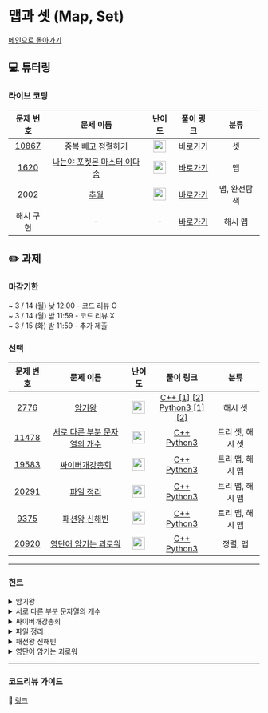 # 맵과 셋 (Map, Set)

[메인으로 돌아가기](https://github.com/Altu-Bitu-2/Notice)

## 💻 튜터링

### 라이브 코딩

|문제 번호|문제 이름|난이도|풀이 링크|분류|
| :-----: | :-----: | :-----: | :-----: | :-----: |
|<a href="https://www.acmicpc.net/problem/10867" target="_blank">10867</a>|<a href="https://www.acmicpc.net/problem/10867" target="_blank">중복 빼고 정렬하기</a>|<img height="25px" width="25px" src="https://static.solved.ac/tier_small/6.svg"/>|[바로가기](https://github.com/Altu-Bitu-2/Notice/blob/main/03%EC%9B%94%2008%EC%9D%BC%20-%20%EB%A7%B5%EA%B3%BC%20%EC%85%8B/%EB%9D%BC%EC%9D%B4%EB%B8%8C%20%EC%BD%94%EB%94%A9/10867.cpp)|셋|
|<a href="https://www.acmicpc.net/problem/1620" target="_blank">1620</a>|<a href="https://www.acmicpc.net/problem/1620" target="_blank">나는야 포켓몬 마스터 이다솜</a>|<img height="25px" width="25px" src="https://static.solved.ac/tier_small/7.svg"/>|[바로가기](https://github.com/Altu-Bitu-2/Notice/blob/main/03%EC%9B%94%2008%EC%9D%BC%20-%20%EB%A7%B5%EA%B3%BC%20%EC%85%8B/%EB%9D%BC%EC%9D%B4%EB%B8%8C%20%EC%BD%94%EB%94%A9/1620.cpp)|맵|
|<a href="https://www.acmicpc.net/problem/2002" target="_blank">2002</a>|<a href="https://www.acmicpc.net/problem/2002" target="_blank">추월</a>|<img height="25px" width="25px" src="https://static.solved.ac/tier_small/10.svg"/>|[바로가기](https://github.com/Altu-Bitu-2/Notice/blob/main/03%EC%9B%94%2008%EC%9D%BC%20-%20%EB%A7%B5%EA%B3%BC%20%EC%85%8B/%EB%9D%BC%EC%9D%B4%EB%B8%8C%20%EC%BD%94%EB%94%A9/2002.cpp)|맵, 완전탐색|
|해시 구현|-|-|[바로가기](https://github.com/Altu-Bitu-2/Notice/blob/main/03%EC%9B%94%2008%EC%9D%BC%20-%20%EB%A7%B5%EA%B3%BC%20%EC%85%8B/%EB%9D%BC%EC%9D%B4%EB%B8%8C%20%EC%BD%94%EB%94%A9/hash.cpp)|해시 맵|


## ✏️ 과제
### 마감기한
~ 3 / 14 (월) 낮 12:00 - 코드 리뷰 O </br>
~ 3 / 14 (월) 밤 11:59 - 코드 리뷰 X </br>
~ 3 / 15 (화) 밤 11:59 - 추가 제출 </br>

### 선택

|문제 번호|문제 이름|난이도|풀이 링크|분류|
| :-----: | :-----: | :-----: | :-----: | :-----: |
|<a href="https://www.acmicpc.net/problem/2776" target="_blank">2776</a>|<a href="https://www.acmicpc.net/problem/2776" target="_blank">암기왕</a>|<img height="25px" width="25px" src="https://static.solved.ac/tier_small/7.svg"/>|[C++ [1]](https://github.com/Altu-Bitu-2/Notice/blob/main/03%EC%9B%94%2008%EC%9D%BC%20-%20%EB%A7%B5%EA%B3%BC%20%EC%85%8B/%EA%B3%BC%EC%A0%9C/2776_v1.cpp) [[2]](https://github.com/Altu-Bitu-2/Notice/blob/main/03%EC%9B%94%2008%EC%9D%BC%20-%20%EB%A7%B5%EA%B3%BC%20%EC%85%8B/%EA%B3%BC%EC%A0%9C/2776_v2.cpp)</br>[Python3 [1]](https://github.com/Altu-Bitu-2/Notice/blob/main/03%EC%9B%94%2008%EC%9D%BC%20-%20%EB%A7%B5%EA%B3%BC%20%EC%85%8B/%EA%B3%BC%EC%A0%9C/2776_v1.py) [[2]](https://github.com/Altu-Bitu-2/Notice/blob/main/03%EC%9B%94%2008%EC%9D%BC%20-%20%EB%A7%B5%EA%B3%BC%20%EC%85%8B/%EA%B3%BC%EC%A0%9C/2776_v2.py)|해시 셋|
|<a href="https://www.acmicpc.net/problem/11478" target="_blank">11478</a>|<a href="https://www.acmicpc.net/problem/11478" target="_blank">서로 다른 부분 문자열의 개수</a>|<img height="25px" width="25px" src="https://static.solved.ac/tier_small/8.svg"/>|[C++](https://github.com/Altu-Bitu-2/Notice/blob/main/03%EC%9B%94%2008%EC%9D%BC%20-%20%EB%A7%B5%EA%B3%BC%20%EC%85%8B/%EA%B3%BC%EC%A0%9C/11478.cpp)</br>[Python3](https://github.com/Altu-Bitu-2/Notice/blob/main/03%EC%9B%94%2008%EC%9D%BC%20-%20%EB%A7%B5%EA%B3%BC%20%EC%85%8B/%EA%B3%BC%EC%A0%9C/11478.py)|트리 셋, 해시 셋|
|<a href="https://www.acmicpc.net/problem/19583" target="_blank">19583</a>|<a href="https://www.acmicpc.net/problem/19583" target="_blank">싸이버개강총회</a>|<img height="25px" width="25px" src="https://static.solved.ac/tier_small/10.svg"/>|[C++](https://github.com/Altu-Bitu-2/Notice/blob/main/03%EC%9B%94%2008%EC%9D%BC%20-%20%EB%A7%B5%EA%B3%BC%20%EC%85%8B/%EA%B3%BC%EC%A0%9C/19583.cpp)</br>[Python3](https://github.com/Altu-Bitu-2/Notice/blob/main/03%EC%9B%94%2008%EC%9D%BC%20-%20%EB%A7%B5%EA%B3%BC%20%EC%85%8B/%EA%B3%BC%EC%A0%9C/19583.py)|트리 맵, 해시 맵|
|<a href="https://www.acmicpc.net/problem/20291" target="_blank">20291</a>|<a href="https://www.acmicpc.net/problem/20291" target="_blank">파일 정리</a>|<img height="25px" width="25px" src="https://static.solved.ac/tier_small/8.svg"/>|[C++](https://github.com/Altu-Bitu-2/Notice/blob/main/03%EC%9B%94%2008%EC%9D%BC%20-%20%EB%A7%B5%EA%B3%BC%20%EC%85%8B/%EA%B3%BC%EC%A0%9C/20291.cpp)</br>[Python3](https://github.com/Altu-Bitu-2/Notice/blob/main/03%EC%9B%94%2008%EC%9D%BC%20-%20%EB%A7%B5%EA%B3%BC%20%EC%85%8B/%EA%B3%BC%EC%A0%9C/20291.py)|트리 맵, 해시 맵|
|<a href="https://www.acmicpc.net/problem/9375" target="_blank">9375</a>|<a href="https://www.acmicpc.net/problem/9375" target="_blank">패션왕 신해빈</a>|<img height="25px" width="25px" src="https://static.solved.ac/tier_small/8.svg"/>|[C++](https://github.com/Altu-Bitu-2/Notice/blob/main/03%EC%9B%94%2008%EC%9D%BC%20-%20%EB%A7%B5%EA%B3%BC%20%EC%85%8B/%EA%B3%BC%EC%A0%9C/9375.cpp)</br>[Python3](https://github.com/Altu-Bitu-2/Notice/blob/main/03%EC%9B%94%2008%EC%9D%BC%20-%20%EB%A7%B5%EA%B3%BC%20%EC%85%8B/%EA%B3%BC%EC%A0%9C/9375.py)|트리 맵, 해시 맵|
|<a href="https://www.acmicpc.net/problem/20920" target="_blank">20920</a>|<a href="https://www.acmicpc.net/problem/20920" target="_blank">영단어 암기는 괴로워</a>|<img height="25px" width="25px" src="https://static.solved.ac/tier_small/8.svg"/>|[C++](https://github.com/Altu-Bitu-2/Notice/blob/main/03%EC%9B%94%2008%EC%9D%BC%20-%20%EB%A7%B5%EA%B3%BC%20%EC%85%8B/%EA%B3%BC%EC%A0%9C/20920.cpp)</br>[Python3](https://github.com/Altu-Bitu-2/Notice/blob/main/03%EC%9B%94%2008%EC%9D%BC%20-%20%EB%A7%B5%EA%B3%BC%20%EC%85%8B/%EA%B3%BC%EC%A0%9C/20920.py)|정렬, 맵|


---

### 힌트

<details>
<summary>암기왕</summary>
<div markdown="1">
&nbsp;&nbsp;&nbsp;&nbsp;이 문제는 입력이 큰 만큼 시간초과에 유의하면서 풀어야 할거 같아요. 삽입과 삭제가 빠른 컨테이너(자료형)을 이용하는게 좋겠어요.
</div>
</details>

<details>
<summary>서로 다른 부분 문자열의 개수</summary>
<div markdown="1">
&nbsp;&nbsp;&nbsp;&nbsp;우선 부분 문자열을 구하는 방법을 알아야겠네요. 그 후에, 중복을 제외하고 저장이 가능한 컨테이너를 활용하면 좋겠어요!
</div>
</details>

<details>
<summary>싸이버개강총회</summary>
<div markdown="1">
&nbsp;&nbsp;&nbsp;&nbsp;입장부터 퇴장까지 모두 확인하기 위해 체크해야 할 시간대는 딱 2개네요! 두 시간대에 모두 있어야 함을 보기 위해서, 우선 한 시간대에 대한 정보를 저장해보면 어떨까요? 그리고 채팅은 꼭 한 사람 당 하나라는 보장이 없네요! (+ 입력으로 들어오는 개수가 정해져 있지 않아요. 코드 정답 확인을 어떻게 하면 좋을까요? 피피티의 과제 슬라이드를 참고해주세요!)
</div>
</details>

<details>
<summary>파일 정리</summary>
<div markdown="1">
&nbsp;&nbsp;&nbsp;&nbsp;저장해야 할 정보가 하나가 아니라 짝을 이루고 있네요!
</div>
</details>

<details>
<summary>패션왕 신해빈</summary>
<div markdown="1">
&nbsp;&nbsp;&nbsp;&nbsp;어떤 옷을 입을지 알 필요는 없을 것 같아요! 이때 알몸인 경우가 생기지 않도록 주의해야겠어요.
</div>
</details>

<details>
<summary>영단어 암기는 괴로워</summary>
<div markdown="1">
&nbsp;&nbsp;&nbsp;&nbsp;단어장을 만드는 데에 조건이 많네요. 비슷한 문제를 풀었던 것 같지 않나요? 단어 횟수 카운트는 이번에 배운 컨테이너 중 하나를 활용해 볼 수 있을 것 같아요!
</div>
</details>

---

### 코드리뷰 가이드

🔗 [링크](https://diamond-drum-0d1.notion.site/3-8-0d6d5336295644818e996ee8a6534c65)
